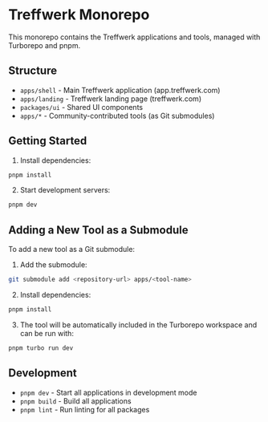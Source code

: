 # Treffwerk Monorepo

This monorepo contains the Treffwerk applications and tools, managed with Turborepo and pnpm.

## Structure

- `apps/shell` - Main Treffwerk application (app.treffwerk.com)
- `apps/landing` - Treffwerk landing page (treffwerk.com)
- `packages/ui` - Shared UI components
- `apps/*` - Community-contributed tools (as Git submodules)

## Getting Started

1. Install dependencies:
```bash
pnpm install
```

2. Start development servers:
```bash
pnpm dev
```

## Adding a New Tool as a Submodule

To add a new tool as a Git submodule:

1. Add the submodule:
```bash
git submodule add <repository-url> apps/<tool-name>
```

2. Install dependencies:
```bash
pnpm install
```

3. The tool will be automatically included in the Turborepo workspace and can be run with:
```bash
pnpm turbo run dev
```

## Development

- `pnpm dev` - Start all applications in development mode
- `pnpm build` - Build all applications
- `pnpm lint` - Run linting for all packages 